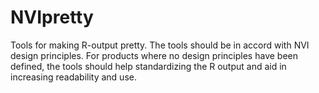 # NVIpretty
Tools for making R-output pretty. The tools should be in accord with NVI design principles. For products where no design principles have been defined, the tools should help standardizing the R output and aid in increasing readability and use. 
